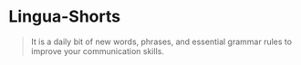 # Lingua-Shorts

> It is a daily bit of new words, phrases, and essential grammar rules to improve your communication skills.
